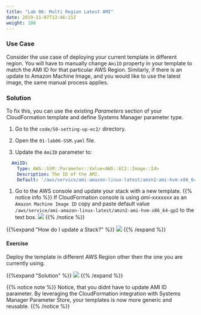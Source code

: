 ```yaml
---
title: "Lab 06: Multi Region Latest AMI"
date: 2019-11-07T13:46:21Z
weight: 100
---
```


### Use Case
Consider the use case of deploying your current template in different region. You will have to manually change `AmiID`
property in your template to match the AMI ID for that particular AWS Region. Similarly, if there is an update to 
Amazon Machine Image, and you would like to use the latest image, the same manual process applies.

### Solution
To fix this, you can use the existing _Parameters_ section of your CloudFormation template and define Systems Manager 
parameter type.

1. Go to the `code/50-setting-up-ec2/` directory.

1. Open the `01-lab06-SSM.yaml` file.

1. Update the `AmiID` parameter to:
  ```yaml
    AmiID:
      Type: AWS::SSM::Parameter::Value<AWS::EC2::Image::Id>
      Description: The ID of the AMI.
      Default: '/aws/service/ami-amazon-linux-latest/amzn2-ami-hvm-x86_64-gp2'
  ```

1. Go to the AWS console and update your stack with a new template.
{{% notice info %}}
If CloudFormation console is using _ami-xxxxxxx_ as an `Amazon Machine Image ID` copy and paste default value `/aws/service/ami-amazon-linux-latest/amzn2-ami-hvm-x86_64-gp2`
to the text box. ![](/50-setting-up-ec2/ssm-1.png)
{{% /notice %}}

{{%expand "How do I update a Stack?" %}}
![](/50-setting-up-ec2/update-2.gif)
{{% /expand %}}

#### Exercise
Deploy the template in different AWS Region other then the one you are currently using.

{{%expand "Solution" %}}
![](/50-setting-up-ec2/new-region-1.gif)
{{% /expand %}}

{{% notice note %}}
Notice, that you didnt have to update AMI ID parameter. By leveraging the CloudFormation integration with Systems 
Manager Parameter Store, your templates is now more generic and reusable.
{{% /notice %}}


